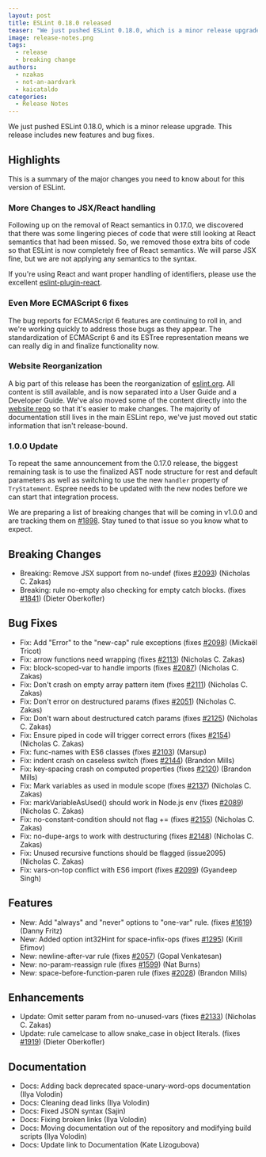 ```yaml
---
layout: post
title: ESLint 0.18.0 released
teaser: "We just pushed ESLint 0.18.0, which is a minor release upgrade. This release includes new features and bug fixes."
image: release-notes.png
tags:
  - release
  - breaking change
authors:
  - nzakas
  - not-an-aardvark
  - kaicataldo
categories:
  - Release Notes
---
```


We just pushed ESLint 0.18.0, which is a minor release upgrade. This release includes new features and bug fixes.

## Highlights

This is a summary of the major changes you need to know about for this version of ESLint.

### More Changes to JSX/React handling

Following up on the removal of React semantics in 0.17.0, we discovered that there was some lingering pieces of code that were still looking at React semantics that had been missed. So, we removed those extra bits of code so that ESLint is now completely free of React semantics. We will parse JSX fine, but we are not applying any semantics to the syntax.

If you're using React and want proper handling of identifiers, please use the excellent [eslint-plugin-react](https://github.com/yannickcr/eslint-plugin-react).

### Even More ECMAScript 6 fixes

The bug reports for ECMAScript 6 features are continuing to roll in, and we're working quickly to address those bugs as they appear. The standardization of ECMAScript 6 and its ESTree representation means we can really dig in and finalize functionality now.

### Website Reorganization

A big part of this release has been the reorganization of [eslint.org](https://eslint.org). All content is still available, and is now separated into a User Guide and a Developer Guide. We've also moved some of the content directly into the [website repo](https://github.com/eslint/eslint.github.io) so that it's easier to make changes. The majority of documentation still lives in the main ESLint repo, we've just moved out static information that isn't release-bound.

### 1.0.0 Update

To repeat the same announcement from the 0.17.0 release, the biggest remaining task is to use the finalized AST node structure for rest and default parameters as well as switching to use the new `handler` property of `TryStatement`. Espree needs to be updated with the new nodes before we can start that integration process.

We are preparing a list of breaking changes that will be coming in v1.0.0 and are tracking them on [#1898](https://github.com/eslint/eslint/issues/1898). Stay tuned to that issue so you know what to expect.

## Breaking Changes

* Breaking: Remove JSX support from no-undef (fixes [#2093](https://github.com/eslint/eslint/issues/2093)) (Nicholas C. Zakas)
* Breaking: rule no-empty also checking for empty catch blocks. (fixes [#1841](https://github.com/eslint/eslint/issues/1841)) (Dieter Oberkofler)

## Bug Fixes

* Fix: Add "Error" to the "new-cap" rule exceptions (fixes [#2098](https://github.com/eslint/eslint/issues/2098)) (Mickaël Tricot)
* Fix: arrow functions need wrapping (fixes [#2113](https://github.com/eslint/eslint/issues/2113)) (Nicholas C. Zakas)
* Fix: block-scoped-var to handle imports (fixes [#2087](https://github.com/eslint/eslint/issues/2087)) (Nicholas C. Zakas)
* Fix: Don't crash on empty array pattern item (fixes [#2111](https://github.com/eslint/eslint/issues/2111)) (Nicholas C. Zakas)
* Fix: Don't error on destructured params (fixes [#2051](https://github.com/eslint/eslint/issues/2051)) (Nicholas C. Zakas)
* Fix: Don't warn about destructured catch params (fixes [#2125](https://github.com/eslint/eslint/issues/2125)) (Nicholas C. Zakas)
* Fix: Ensure piped in code will trigger correct errors (fixes [#2154](https://github.com/eslint/eslint/issues/2154)) (Nicholas C. Zakas)
* Fix: func-names with ES6 classes (fixes [#2103](https://github.com/eslint/eslint/issues/2103)) (Marsup)
* Fix: indent crash on caseless switch (fixes [#2144](https://github.com/eslint/eslint/issues/2144)) (Brandon Mills)
* Fix: key-spacing crash on computed properties (fixes [#2120](https://github.com/eslint/eslint/issues/2120)) (Brandon Mills)
* Fix: Mark variables as used in module scope (fixes [#2137](https://github.com/eslint/eslint/issues/2137)) (Nicholas C. Zakas)
* Fix: markVariableAsUsed() should work in Node.js env (fixes [#2089](https://github.com/eslint/eslint/issues/2089)) (Nicholas C. Zakas)
* Fix: no-constant-condition should not flag += (fixes [#2155](https://github.com/eslint/eslint/issues/2155)) (Nicholas C. Zakas)
* Fix: no-dupe-args to work with destructuring (fixes [#2148](https://github.com/eslint/eslint/issues/2148)) (Nicholas C. Zakas)
* Fix: Unused recursive functions should be flagged (issue2095) (Nicholas C. Zakas)
* Fix: vars-on-top conflict with ES6 import (fixes [#2099](https://github.com/eslint/eslint/issues/2099)) (Gyandeep Singh)

## Features

* New: Add "always" and "never" options to "one-var" rule. (fixes [#1619](https://github.com/eslint/eslint/issues/1619)) (Danny Fritz)
* New: Added option int32Hint for space-infix-ops (fixes [#1295](https://github.com/eslint/eslint/issues/1295)) (Kirill Efimov)
* New: newline-after-var rule (fixes [#2057](https://github.com/eslint/eslint/issues/2057)) (Gopal Venkatesan)
* New: no-param-reassign rule (fixes [#1599](https://github.com/eslint/eslint/issues/1599)) (Nat Burns)
* New: space-before-function-paren rule (fixes [#2028](https://github.com/eslint/eslint/issues/2028)) (Brandon Mills)

## Enhancements

* Update: Omit setter param from no-unused-vars (fixes [#2133](https://github.com/eslint/eslint/issues/2133)) (Nicholas C. Zakas)
* Update: rule camelcase to allow snake_case in object literals. (fixes [#1919](https://github.com/eslint/eslint/issues/1919)) (Dieter Oberkofler)

## Documentation

* Docs: Adding back deprecated space-unary-word-ops documentation (Ilya Volodin)
* Docs: Cleaning dead links (Ilya Volodin)
* Docs: Fixed JSON syntax (Sajin)
* Docs: Fixing broken links (Ilya Volodin)
* Docs: Moving documentation out of the repository and modifying build scripts (Ilya Volodin)
* Docs: Update link to Documentation (Kate Lizogubova)
